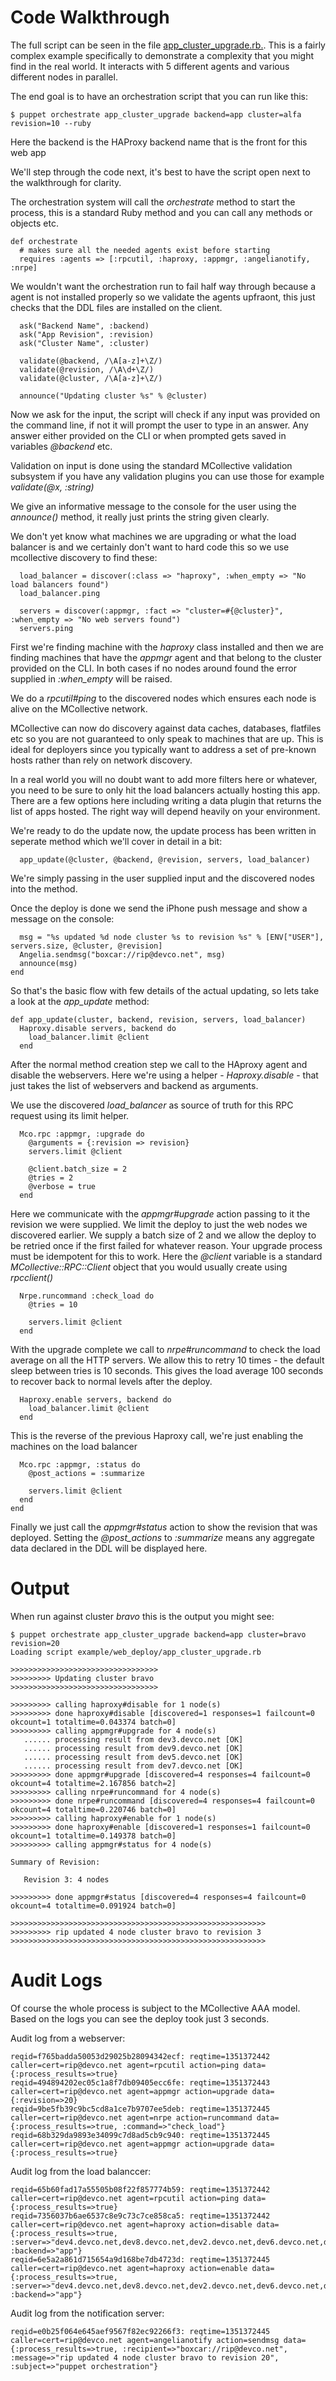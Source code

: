Code Walkthrough
================

The full script can be seen in the file [app_cluster_upgrade.rb.](https://github.com/ripienaar/puppet-mcollective/blob/master/example/web_deploy/app_cluster_upgrade.rb).  This is a
fairly complex example specifically to demonstrate a complexity that you might
find in the real world.  It interacts with 5 different agents and various
different nodes in parallel.

The end goal is to have an orchestration script that you can run like this:

    $ puppet orchestrate app_cluster_upgrade backend=app cluster=alfa revision=10 --ruby

Here the backend is the HAProxy backend name that is the front for this web app

We'll step through the code next, it's best to have the script open next to the
walkthrough for clarity.

The orchestration system will call the *orchestrate* method to start the process,
this is a standard Ruby method and you can call any methods or objects etc.

    def orchestrate
      # makes sure all the needed agents exist before starting
      requires :agents => [:rpcutil, :haproxy, :appmgr, :angelianotify, :nrpe]

We wouldn't want the orchestration run to fail half way through because a agent
is not installed properly so we validate the agents upfraont, this just checks
that the DDL files are installed on the client.


      ask("Backend Name", :backend)
      ask("App Revision", :revision)
      ask("Cluster Name", :cluster)

      validate(@backend, /\A[a-z]+\Z/)
      validate(@revision, /\A\d+\Z/)
      validate(@cluster, /\A[a-z]+\Z/)

      announce("Updating cluster %s" % @cluster)

Now we ask for the input, the script will check if any input was provided on the
command line, if not it will prompt the user to type in an answer. Any answer either
provided on the CLI or when prompted gets saved in variables *@backend* etc.

Validation on input is done using the standard MCollective validation subsystem
if you have any validation plugins you can use those for example *validate(@x, :string)*

We give an informative message to the console for the user using the *announce()*
method, it really just prints the string given clearly.

We don't yet know what machines we are upgrading or what the load balancer is
and we certainly don't want to hard code this so we use mcollective discovery
to find these:

      load_balancer = discover(:class => "haproxy", :when_empty => "No load balancers found")
      load_balancer.ping

      servers = discover(:appmgr, :fact => "cluster=#{@cluster}", :when_empty => "No web servers found")
      servers.ping

First we're finding machine with the *haproxy* class installed and then we are
finding machines that have the *appmgr* agent and that belong to the cluster
provided on the CLI.  In both cases if no nodes around found the error supplied
in *:when_empty* will be raised.

We do a *rpcutil#ping* to the discovered nodes which ensures each node is alive
on the MCollective network.

MCollective can now do discovery against data caches, databases, flatfiles etc
so you are not guaranteed to only speak to machines that are up.  This is ideal
for deployers since you typically want to address a set of pre-known hosts
rather than rely on network discovery.

In a real world you will no doubt want to add more filters here or whatever, you
need to be sure to only hit the load balancers actually hosting this app.  There
are a few options here including writing a data plugin that returns the list of
apps hosted.  The right way will depend heavily on your environment.

We're ready to do the update now, the update process has been written in seperate
method which we'll cover in detail in a bit:

      app_update(@cluster, @backend, @revision, servers, load_balancer)

We're simply passing in the user supplied input and the discovered nodes into the
method.

Once the deploy is done we send the iPhone push message and show a message on the
console:

      msg = "%s updated %d node cluster %s to revision %s" % [ENV["USER"], servers.size, @cluster, @revision]
      Angelia.sendmsg("boxcar://rip@devco.net", msg)
      announce(msg)
    end

So that's the basic flow with few details of the actual updating, so lets take a
look at the *app_update* method:

    def app_update(cluster, backend, revision, servers, load_balancer)
      Haproxy.disable servers, backend do
        load_balancer.limit @client
      end

After the normal method creation step we call to the HAproxy agent and disable
the webservers.  Here we're using a helper - *Haproxy.disable* - that just takes
the list of webservers and backend as arguments.

We use the discovered *load_balancer* as source of truth for this RPC request
using its limit helper.

      Mco.rpc :appmgr, :upgrade do
        @arguments = {:revision => revision}
        servers.limit @client

        @client.batch_size = 2
        @tries = 2
        @verbose = true
      end

Here we communicate with the *appmgr#upgrade* action passing to it the revision
we were supplied.  We limit the deploy to just the web nodes we discovered earlier.
We supply a batch size of 2 and we allow the deploy to be retried once if the
first failed for whatever reason.  Your upgrade process must be idempotent for
this to work.  Here the *@client* variable is a standard *MCollective::RPC::Client*
object that you would usually create using *rpcclient()*

      Nrpe.runcommand :check_load do
        @tries = 10

        servers.limit @client
      end

With the upgrade complete we call to *nrpe#runcommand* to check the load average
on all the HTTP servers.  We allow this to retry 10 times - the default sleep
between tries is 10 seconds.  This gives the load average 100 seconds to recover
back to normal levels after the deploy.

      Haproxy.enable servers, backend do
        load_balancer.limit @client
      end

This is the reverse of the previous Haproxy call, we're just enabling the machines
on the load balancer

      Mco.rpc :appmgr, :status do
        @post_actions = :summarize

        servers.limit @client
      end
    end

Finally we just call the *appmgr#status* action to show the revision that was
deployed.  Setting the *@post_actions* to *:summarize* means any aggregate data
declared in the DDL will be displayed here.

Output
======

When run against cluster *bravo* this is the output you might see:

    $ puppet orchestrate app_cluster_upgrade backend=app cluster=bravo revision=20
    Loading script example/web_deploy/app_cluster_upgrade.rb

    >>>>>>>>>>>>>>>>>>>>>>>>>>>>>>>>>
    >>>>>>>>> Updating cluster bravo
    >>>>>>>>>>>>>>>>>>>>>>>>>>>>>>>>>

    >>>>>>>>> calling haproxy#disable for 1 node(s)
    >>>>>>>>> done haproxy#disable [discovered=1 responses=1 failcount=0 okcount=1 totaltime=0.043374 batch=0]
    >>>>>>>>> calling appmgr#upgrade for 4 node(s)
       ...... processing result from dev3.devco.net [OK]
       ...... processing result from dev9.devco.net [OK]
       ...... processing result from dev5.devco.net [OK]
       ...... processing result from dev7.devco.net [OK]
    >>>>>>>>> done appmgr#upgrade [discovered=4 responses=4 failcount=0 okcount=4 totaltime=2.167856 batch=2]
    >>>>>>>>> calling nrpe#runcommand for 4 node(s)
    >>>>>>>>> done nrpe#runcommand [discovered=4 responses=4 failcount=0 okcount=4 totaltime=0.220746 batch=0]
    >>>>>>>>> calling haproxy#enable for 1 node(s)
    >>>>>>>>> done haproxy#enable [discovered=1 responses=1 failcount=0 okcount=1 totaltime=0.149378 batch=0]
    >>>>>>>>> calling appmgr#status for 4 node(s)

    Summary of Revision:

       Revision 3: 4 nodes

    >>>>>>>>> done appmgr#status [discovered=4 responses=4 failcount=0 okcount=4 totaltime=0.091924 batch=0]

    >>>>>>>>>>>>>>>>>>>>>>>>>>>>>>>>>>>>>>>>>>>>>>>>>>>>>>>>>
    >>>>>>>>> rip updated 4 node cluster bravo to revision 3
    >>>>>>>>>>>>>>>>>>>>>>>>>>>>>>>>>>>>>>>>>>>>>>>>>>>>>>>>>


Audit Logs
==========

Of course the whole process is subject to the MCollective AAA model.  Based on the logs you can see the deploy took just 3 seconds.

Audit log from a webserver:

    reqid=f765badda50053d29025b28094342ecf: reqtime=1351372442 caller=cert=rip@devco.net agent=rpcutil action=ping data={:process_results=>true}
    reqid=494894202ec05c1a8f7db09405ecc6fe: reqtime=1351372443 caller=cert=rip@devco.net agent=appmgr action=upgrade data={:revision=>20}
    reqid=9be5fb39c9bc5cd8a1ce7b9707ee5deb: reqtime=1351372445 caller=cert=rip@devco.net agent=nrpe action=runcommand data={:process_results=>true, :command=>"check_load"}
    reqid=68b329da9893e34099c7d8ad5cb9c940: reqtime=1351372445 caller=cert=rip@devco.net agent=appmgr action=upgrade data={:process_results=>true}


Audit log from the load balanccer:

    reqid=65b60fad17a55505b08f22f857774b59: reqtime=1351372442 caller=cert=rip@devco.net agent=rpcutil action=ping data={:process_results=>true}
    reqid=7356037b6ae6537c8e9c73c7ce858ca5: reqtime=1351372442 caller=cert=rip@devco.net agent=haproxy action=disable data={:process_results=>true, :server=>"dev4.devco.net,dev8.devco.net,dev2.devco.net,dev6.devco.net,dev10.devco.net", :backend=>"app"}
    reqid=6e5a2a861d715654a9d168be7db4723d: reqtime=1351372445 caller=cert=rip@devco.net agent=haproxy action=enable data={:process_results=>true, :server=>"dev4.devco.net,dev8.devco.net,dev2.devco.net,dev6.devco.net,dev10.devco.net", :backend=>"app"}

Audit log from the notification server:

    reqid=e0b25f064e645aef9567f82ec92266f3: reqtime=1351372445 caller=cert=rip@devco.net agent=angelianotify action=sendmsg data={:process_results=>true, :recipient=>"boxcar://rip@devco.net", :message=>"rip updated 4 node cluster bravo to revision 20", :subject=>"puppet orchestration"}

